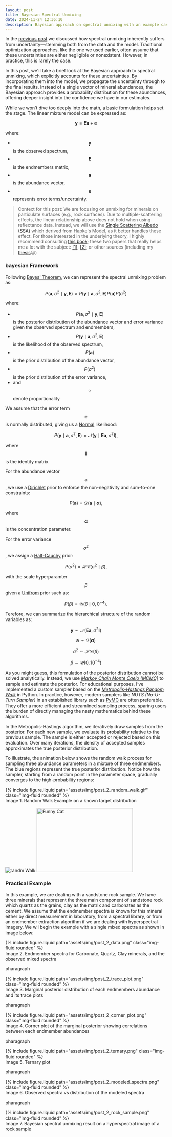 ```yaml
---
layout: post
title: Bayesian Spectral Unmixing
date: 2024-11-24 12:36:10
description: Bayesian approach on spectral unmixing with an example case using hyperspectral images of sandstone drill core sample.
---
```


In the [previous post](https://nasirlukman.github.io/blog/2024/distance/) we discussed how spectral unmixing inherently suffers from uncertainty—stemming both from the data and the model. Traditional optimization approaches, like the one we used earlier, often assume that these uncertainties are either negligible or nonexistent. However, in practice, this is rarely the case.

In this post, we'll take a brief look at the Bayesian approach to spectral unmixing, which explicitly accounts for these uncertainties. By incorporating them into the model, we propagate the uncertainty through to the final results. Instead of a single vector of mineral abundances, the Bayesian approach provides a probability distribution for these abundances, offering deeper insight into the confidence we have in our estimates.

While we won’t dive too deeply into the math, a basic formulation helps set the stage. The linear mixture model can be expressed as:

$$ \mathbf{y} = \mathbf{E} \mathbf{a} + \mathbf{e} $$

where:
- $$ \mathbf{y} $$ is the observed spectrum,
- $$ \mathbf{E} $$ is the endmembers matrix,
- $$ \mathbf{a} $$ is the abundance vector,
- $$ \mathbf{e} $$ represents error terms/uncertainty.

> Context for this post: We are focusing on unmixing for minerals on particulate surfaces (e.g., rock surfaces). Due to multiple-scattering effects, the linear relationship above does not hold when using reflectance data. Instead, we will use the [Single Scattering Albedo (SSA)](https://en.wikipedia.org/wiki/Single-scattering_albedo) which derived from Hapke's Model, as it better handles these effect. For those interested in the underlying theory, I highly recommend consulting [this book](https://www.cambridge.org/core/books/theory-of-reflectance-and-emittance-spectroscopy/C266E1164D5E14DA18141F03D0E0EAB0); these two papers that really helps me a lot with the subject: [[1]](https://agupubs.onlinelibrary.wiley.com/doi/abs/10.1029/JB094iB10p13619), [[2]](https://www.researchgate.net/publication/264564339_A_Review_of_Nonlinear_Hyperspectral_Unmixing_Methods); or other sources (including my [thesis](https://www.google.com/url?sa=t&source=web&rct=j&opi=89978449&url=http://essay.utwente.nl/101556/1/Lukman_MA_ITC.pdf&ved=2ahUKEwjqlY-m8faJAxUdw6ACHRUJKj0QFnoECBkQAQ&usg=AOvVaw3Tbo1LEGrTchQ7edNZoxGt)😉)


### bayesian Framework

Following [Bayes' Theorem](https://en.wikipedia.org/wiki/Bayes%27_theorem), we can represent the spectral unmixing problem as:

$$
P(\mathbf{a}, \sigma^2 \mid \mathbf{y}, \mathbf{E}) \propto P(\mathbf{y} \mid \mathbf{a}, \sigma^2, \mathbf{E}) P(\mathbf{a}) P(\sigma^2)
$$

where:
- $$ P(\mathbf{a}, \sigma^2 \mid \mathbf{y}, \mathbf{E}) $$ is the posterior distribution of the abundance vector and error variance given the observed spectrum and endmembers,
- $$ P(\mathbf{y} \mid \mathbf{a}, \sigma^2, \mathbf{E}) $$ is the likelihood of the observed spectrum,
- $$ P(\mathbf{a}) $$ is the prior distribution of the abundance vector,
- $$ P(\sigma^2) $$ is the prior distribution of the error variance,
- and $$ \propto $$ denote proportionality

We assume that the error term $$ \mathbf{e} $$ is normally distributed, giving us a [Normal](https://distribution-explorer.github.io/continuous/normal.html) likelihood:

$$
P(\mathbf{y} \mid \mathbf{a}, \sigma^2, \mathbf{E}) = \mathcal{N}(\mathbf{y} \mid \mathbf{E}\mathbf{a}, \sigma^2\mathbf{I}),
$$

where $$ \mathbf{I} $$ is the identity matrix. 

For the abundance vector $$ \mathbf{a} $$, we use a [Dirichlet](https://distribution-explorer.github.io/multivariate_continuous/dirichlet.html) prior to enforce the non-negativity and sum-to-one constraints:

$$
P(\mathbf{a}) = \mathcal{D}(\mathbf{a} \mid \boldsymbol{\alpha}),
$$

where $$ \boldsymbol{\alpha} $$ is the concentration parameter. 

For the error variance $$ \sigma^2 $$, we assign a [Half-Cauchy](https://distribution-explorer.github.io/continuous/halfcauchy.html) prior:

$$
P(\sigma^2) = \mathcal{HC}(\sigma^2 \mid \beta),
$$

with the scale hyperparamter $$ \beta $$ given a [Unifrom](https://distribution-explorer.github.io/continuous/uniform.html) prior such as:

$$
P(\beta) = \mathcal{U}(\beta \mid 0, 0^{-4}).
$$

Terefore, we can summarize the hierarchical structure of the random variables as:

$$ 
\mathbf{y} \sim \mathcal{N}(\mathbf{E}\mathbf{a}, \sigma^2\mathbf{I}) 
$$

$$ 
\mathbf{a} \sim \mathcal{D}(\boldsymbol{\alpha}) 
$$

$$ 
\sigma^2 \sim \mathcal{HC}(\beta) 
$$

$$ 
\beta \sim \mathcal{U}(0, 10^{-4}) 
$$

As you might guess, this formulation of the posterior distribution cannot be solved analytically. Instead, we use [*Markov Chain Monte Caelo (MCMC)*](https://en.wikipedia.org/wiki/Markov_chain_Monte_Carlo) to sample and estimate the posterior. For educational purposes, I’ve implemented a custom sampler based on the [*Metropolis-Hastings Random Walk*](https://en.wikipedia.org/wiki/Metropolis%E2%80%93Hastings_algorithm) in Python. In practice, however, modern samplers like *NUTS (No-U-Turn Sampler)* in an established library such as [PyMC](https://www.pymc.io/welcome.html) are often preferable. They offer a more efficient and streamlined sampling process, sparing users the burden of directly managing the nasty mathematics behind these algorithms.

In the Metropolis-Hastings algorithm, we iteratively draw samples from the posterior. For each new sample, we evaluate its probability relative to the previous sample. The sample is either accepted or rejected based on this evaluation. Over many iterations, the density of accepted samples approximates the true posterior distribution.

To illustrate, the animation below shows the random walk process for sampling three abundance parameters in a mixture of three endmembers. The blue regions represent the true posterior distribution. Notice how the sampler, starting from a random point in the parameter space, gradually converges to the high-probability regions:

<div class="row mt-3">
    <div class="col-sm mt-3 mt-md-0">
        {% include figure.liquid path="assets/img/post_2_random_walk.gif" class="img-fluid rounded" %}
    </div>
</div>
<div class="caption">
    Image 1. Random Walk Example on a known target distribution
</div>

![randm Walk](./assets/img/post_2_random_walk.gif)
<img src="./assets/img/post_2_random_walk.gif" alt="Funny Cat" width="300" height="200">

### Practical Example

In this example, we are dealing with a sandstone rock sample. We have three minerals that represent the three main component of sandstone rock which quartz as the grains, clay as the matrix and carbonates as the cement. We assume that the endmember spectra is known for this mineral either by direct measurement in laboratory, from a spectral library, or from an endmember extraction algorithm if we are dealing with hyperspectral imagery. We wil begin the example with a single mixed spectra as shown in image below:

<div class="row mt-3">
    <div class="col-sm mt-3 mt-md-0">
        {% include figure.liquid path="assets/img/post_2_data.png" class="img-fluid rounded" %}
    </div>
</div>
<div class="caption">
    Image 2. Endmember spectra for Carbonate, Quartz, Clay minerals, and the observed mixed spectra
</div>




pharagraph

<div class="row mt-3">
    <div class="col-sm mt-3 mt-md-0">
        {% include figure.liquid path="assets/img/post_2_trace_plot.png" class="img-fluid rounded" %}
    </div>
</div>
<div class="caption">
    Image 3. Marginal posterior distribution of each endmembers abundance and its trace plots
</div>


pharagraph

<div class="row mt-3">
    <div class="col-sm mt-3 mt-md-0">
        {% include figure.liquid path="assets/img/post_2_corner_plot.png" class="img-fluid rounded" %}
    </div>
</div>
<div class="caption">
    Image 4. Corner plot of the marginal posterior showing correlations between each endmember abundances
</div>

pharagraph

<div class="row mt-3">
    <div class="col-sm mt-3 mt-md-0">
        {% include figure.liquid path="assets/img/post_2_ternary.png" class="img-fluid rounded" %}
    </div>
</div>
<div class="caption">
    Image 5. Ternary plot 
</div>

pharagraph

<div class="row mt-3">
    <div class="col-sm mt-3 mt-md-0">
        {% include figure.liquid path="assets/img/post_2_modeled_spectra.png" class="img-fluid rounded" %}
    </div>
</div>
<div class="caption">
    Image 6. Observed spectra vs distribution of the modeled spectra 
</div>

pharagraph

<div class="row mt-3">
    <div class="col-sm mt-3 mt-md-0">
        {% include figure.liquid path="assets/img/post_2_rock_sample.png" class="img-fluid rounded" %}
    </div>
</div>
<div class="caption">
    Image 7. Bayesian spectral unmixing result on a hyperspectral image of a rock sample
</div>